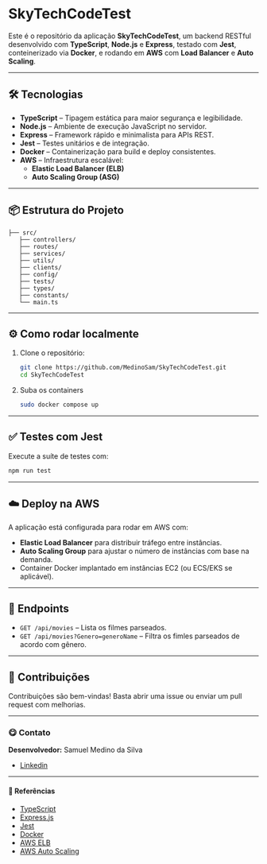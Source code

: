 # SkyTechCodeTest

&#x20;&#x20;

Este é o repositório da aplicação **SkyTechCodeTest**, um backend RESTful desenvolvido com **TypeScript**, **Node.js** e **Express**, testado com **Jest**, conteinerizado via **Docker**, e rodando em **AWS** com **Load Balancer** e **Auto Scaling**.

---

## 🛠️ Tecnologias

- **TypeScript** – Tipagem estática para maior segurança e legibilidade.
- **Node.js** – Ambiente de execução JavaScript no servidor.
- **Express** – Framework rápido e minimalista para APIs REST.
- **Jest** – Testes unitários e de integração.
- **Docker** – Containerização para build e deploy consistentes.
- **AWS** – Infraestrutura escalável:
  - **Elastic Load Balancer (ELB)**
  - **Auto Scaling Group (ASG)**

---

## 📦 Estrutura do Projeto

```
├── src/
   ├── controllers/
   ├── routes/
   ├── services/
   ├── utils/
   ├── clients/
   ├── config/
   ├── tests/
   ├── types/
   ├── constants/
   └── main.ts

```

---

## ⚙️ Como rodar localmente

1. Clone o repositório:

   ```bash
   git clone https://github.com/MedinoSam/SkyTechCodeTest.git
   cd SkyTechCodeTest
   ```

2. Suba os containers

   ```bash
   sudo docker compose up
   ```

---

## ✅ Testes com Jest

Execute a suíte de testes com:

```bash
npm run test
```

---


## ☁️ Deploy na AWS

A aplicação está configurada para rodar em AWS com:

- **Elastic Load Balancer** para distribuir tráfego entre instâncias.
- **Auto Scaling Group** para ajustar o número de instâncias com base na demanda.
- Container Docker implantado em instâncias EC2 (ou ECS/EKS se aplicável).


---

## 🧹 Endpoints

- `GET /api/movies` – Lista os filmes parseados.
- `GET /api/movies?Genero=generoName` – Filtra os fimles parseados de acordo com gênero.

---



## 📣 Contribuições

Contribuições são bem-vindas! Basta abrir uma issue ou enviar um pull request com melhorias.

---

### 😋 Contato

**Desenvolvedor:** Samuel Medino da Silva
- [Linkedin](www.linkedin.com/in/samuelmedino)

---

#### 🔖 Referências

- [TypeScript](https://www.typescriptlang.org/)
- [Express.js](https://expressjs.com/)
- [Jest](https://jestjs.io/)
- [Docker](https://www.docker.com/)
- [AWS ELB](https://aws.amazon.com/elasticloadbalancing/)
- [AWS Auto Scaling](https://aws.amazon.com/autoscaling/)

